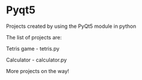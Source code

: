 # Pyqt5

Projects created by using the PyQt5 module in python

The list of projects are:

Tetris game - tetris.py

Calculator - calculator.py

More projects on the way!
